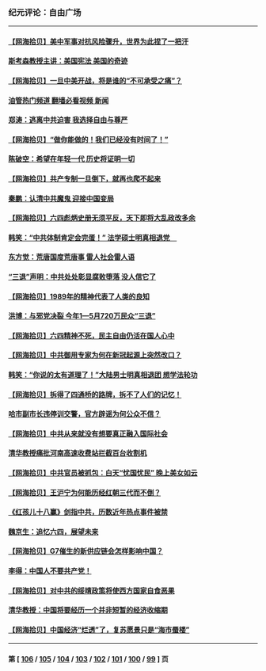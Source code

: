 ### 纪元评论：自由广场
---
#### [【网海拾贝】美中军事对抗风险骤升，世界为此捏了一把汗](../../pages/nsc993/n14013005.md?06100330) 
#### [斯考森教授主讲：美国宪法 美国的奇迹](../../pages/nsc993/n14012595.md?06100330) 
#### [【网海拾贝】一旦中美开战，将是谁的“不可承受之痛”？](../../pages/nsc993/n14012236.md?06100330) 
#### [油管热门频道 翻墙必看视频 新闻](ok?06100330)
#### [郑涛：逃离中共迫害 我选择自由与尊严](../../pages/nsc993/n14012043.md?06100330) 
#### [【网海拾贝】“做你能做的！我们已经没有时间了！”](../../pages/nsc993/n14011531.md?06100330) 
#### [陈破空：希望在年轻一代 历史将证明一切](../../pages/nsc993/n14010838.md?06100330) 
#### [【网海拾贝】共产专制一旦倒下，就再也爬不起来](../../pages/nsc993/n14010831.md?06100330) 
#### [秦鹏：认清中共魔鬼  迎接中国变局](../../pages/nsc993/n14010692.md?06100330) 
#### [【网海拾贝】六四彪炳史册无须平反，天下即将大乱政改多余](../../pages/nsc993/n14010160.md?06100330) 
#### [韩笑：“中共体制肯定会完蛋！” 法学硕士明真相退党　](../../pages/nsc993/n14010098.md?06100330) 
#### [东方觉：荒唐国度荒唐事 雷人社会雷人语](../../pages/nsc993/n14010065.md?06100330) 
#### [“三退”声明：中共处处彰显腐败堕落 没人信它了](../../pages/nsc993/n14010010.md?06100330) 
#### [【网海拾贝】1989年的精神代表了人类的良知](../../pages/nsc993/n14009650.md?06100330) 
#### [洪博：与邪党决裂 今年1—5月720万民众“三退”](../../pages/nsc993/n14009532.md?06100330) 
#### [【网海拾贝】六四精神不死，民主自由仍活在国人心中](../../pages/nsc993/n14009305.md?06100330) 
#### [【网海拾贝】中共御用专家为何在新冠起源上突然改口？](../../pages/nsc993/n14008738.md?06100330) 
#### [韩笑：“你说的太有道理了！”大陆男士明真相退团 想学法轮功](../../pages/nsc993/n14008405.md?06100330) 
#### [【网海拾贝】拆得了四通桥的路牌，拆不了人们的记忆！](../../pages/nsc993/n14008045.md?06100330) 
#### [哈市副市长违停训交警，官方辟谣为何公众不信？](../../pages/nsc993/n14007957.md?06100330) 
#### [【网海拾贝】中共从来就没有想要真正融入国际社会](../../pages/nsc993/n14007206.md?06100330) 
#### [清华教授痛批河南高速收费站拦截百台收割机](../../pages/nsc993/n14006643.md?06100330) 
#### [【网海拾贝】中共官员被抓包：白天“忧国忧民” 晚上美女如云](../../pages/nsc993/n14006658.md?06100330) 
#### [【网海拾贝】王沪宁为何能历经红朝三代而不倒？](../../pages/nsc993/n14005828.md?06100330) 
#### [《红孩儿十八赢》剑指中共，历数近年热点事件被禁](../../pages/nsc993/n14005798.md?06100330) 
#### [魏京生：追忆六四，展望未来](../../pages/nsc993/n14005589.md?06100330) 
#### [【网海拾贝】G7催生的新供应链会怎样影响中国？](../../pages/nsc993/n14005296.md?06100330) 
#### [李得：中国人不要共产党！](../../pages/nsc993/n14005305.md?06100330) 
#### [【网海拾贝】对中共的绥靖政策将使西方国家自食恶果](../../pages/nsc993/n14004996.md?06100330) 
#### [清华教授：中国将要经历一个并非短暂的经济收缩期](../../pages/nsc993/n14004979.md?06100330) 
#### [【网海拾贝】中国经济“烂透”了，复苏愿景只是“海市蜃楼”](../../pages/nsc993/n14004462.md?06100330) 

---
#### 第 [ [106](./106.md?06100330) / [105](./105.md?06100330) / [104](./104.md?06100330) / [103](./103.md?06100330) / [102](./102.md?06100330) / [101](./101.md?06100330) / [100](./100.md?06100330) / [99](./99.md?06100330) ] 页
